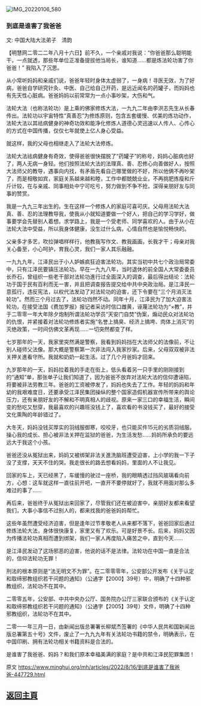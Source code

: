 ![IMG_20220106_580](https://user-images.githubusercontent.com/79625284/184842402-c2d71aaa-dfb1-4638-b773-d10825fbdb3f.jpg)

### 到底是谁害了我爸爸

文: 中国大陆大法弟子　清韵 

【明慧网二零二二年八月十六日】前不久，一个亲戚对我说：“你爸爸那么聪明能干，一点就透，那些年单位正准备提拔他当局长，谁知道……都是炼法轮功害了你爸爸！”
我陷入了沉思。

从小常听妈妈和亲戚们说，爸爸年轻时身体太虚弱了，一身病！寻医无效，为了好病，爸爸自学研究针灸、中医、自己给自己开药，是远近闻名的药罐子，而妈妈也有先天性心脏病。爸爸妈妈以前常常为一点小事吵架，大伤和气。

法轮大法（也称法轮功）是上乘的佛家修炼大法，一九九二年由李洪志先生从长春传出。法轮功以宇宙特性“真善忍”为修炼原则，包含五套缓慢、优美的炼功动作，法轮大法以其祛病健身的神奇功效和能净化修炼人道德心灵迅速以人传人、心传心的方式在中国传播，仅仅七年就使上亿人身心受益。

就这样，我的父母也相继走入了法轮大法修炼。

法轮大法祛病健身有奇效，使得爸爸很快摆脱了“药罐子”的称号，妈妈心脏病也好了，两人无病一身轻。他们按照法轮大法的法理真、善、忍修心向善做好人，按照大法师父的教导，遇事向内找，有矛盾先看自己哪里做的不好，所以他俩不再吵架了，而是相敬如宾，家庭关系越来越和睦，工作中都兢兢业业，不再挑肥拣瘦和斤斤计较，在与亲戚、同事相处中宁可吃亏，努力做到不争不抢，深得亲朋好友与同事的赞赏。

我是一九九三年出生的。生在这样一个修炼人的家庭可喜可庆。父母用法轮大法真、善、忍的法理教导我，使我从小就知道要做一个好人，把自己的学习学好，做事要学会先替别人着想。求学路上，我是一个受老师、同学喜欢的人。由于从小在法轮大法中受益，所以我身体健康，没生过什么病，心情自然也是愉悦畅快的。

父亲多才多艺，吹拉弹唱样样行，他教我写作文、教我画画，长我才干；母亲对我关心备至，小心呵护，育我心灵，我们一家人其乐融融。

一九九九年，江泽民出于小人妒嫉疯狂迫害法轮功。其实当初中共七个政治局常委中，只有江泽民要镇压法轮功。早在一九九八年，当时退休的前全国人大常委委员长乔石，曾组织一些老干部对法轮功進行过全面深入的调查，最后得出结论：法轮功于国于民有百利而无一害，并且把调查报告提交给中共中央政治局。是江泽民一意孤行，违反宪法，以权代法发动了对法轮功的迫害，还下令要在“三个月消灭法轮功”。然而三个月过去了，法轮功岿然不动。同年十月，江泽民为了加大迫害法轮功，在接受法国《费加罗报》报记者采访时信口雌黄，诬蔑法轮功为“×教”，并于二零零一年大年除夕炮制所谓法轮功学员“天安门自焚”伪案，煽动民众对法轮功的仇恨，并紧接着对法轮功修炼者实施“名誉上搞臭、经济上搞垮、肉体上消灭”的灭绝政策，一时间仿佛文革再现……一切突然都变了样。

七岁那年的一天，我家里突然满是警察，我看到妈妈挡在大法师父的法像前，不让别人碰师父法像。那大概是警察第一次非法闯入我家抄家。后来，父母双双被非法关押关進看守所。我就和奶奶一起生活。过了几个月爸妈才回来。

九岁那年的一天，妈妈拉着我的手走在街上，低头看着另一只手里的刚刚接到的“通知”单，那张单子让我们知道了，因为爸爸不放弃对法轮大法的信仰遭诬陷，将要被非法劳教三年。爸爸的工资被停发了，妈妈也失去了工作。年轻的妈妈和年幼的我艰难度日，还要承受江泽民集团操纵的整个国家造假机器宣传所带来的舆论压力，还有亲朋好友的不解和不明真相人的歧视。原来一家三口的幸福生活，瞬间变的愁吃又愁穿，我最喜欢的兴趣班没钱上了，喜欢看的书没钱买了，最好的接受文化熏陶的年龄错过了。

大冬天，妈妈没钱买厚实的羽绒服御寒，咬咬牙，也只能买件15元的劣质羽绒服。操心我的成长、担心被非法关押在监狱的爸爸，为生活发愁……妈妈所承负的要远远大于我这个小孩。

爸爸还没从冤狱出来，妈妈又被绑架非法关進洗脑班遭受迫害，上小学的我一下子没了支撑，天天不住的哭。我走很长的路去想看妈妈，里面的人不让我见。

回家的车上，天已经黑了，车缓慢的驶过一座桥，我的眼睛透过挡风玻璃看向前方，心想：这车就这样一直往前开吧，一直开不要停就好了，我就不用面对那么多难过的事了……

再后来，爸爸终于从冤狱出来回家了，尽管我们还在被迫害中，亲朋好友都来看望我们，大事小事信不过别人的，都来找我的爸爸妈妈帮忙。

这些年虽然遭受经济迫害，但是逢年过节孝敬老人从来都不落下，爸爸回家后通过修炼法轮大法，身体很快康复，家里又有了欢乐。可是好景不长。后来，妈妈又因为传播法轮功真相而遭到绑架，我们一家人再度陷入痛苦之中，直到今天……

是江泽民发动了这场邪恶的迫害，他说的话不是法律。法轮功在中国一直是合法的，信仰法轮功无罪！

刑法的根本原则是“法无明文不为罪”。在二零零零年，公安部公开发布《关于认定和取缔邪教组织若干问题的通知》（公通字【2000】39号）中，明确了十四种邪教组织，法轮功不在其中。

二零零五年，公安部、中共中央办公厅、国务院办公厅三家联合颁布的《关于认定和取缔邪教组织若干问题的通知》（公通字【2005】39号）文件，明确了十四种邪教组织，法轮功不在其中。

二零一一年三月一日，由新闻出版总署署长柳斌杰签署的《中华人民共和国新闻出版总署第五十号》文件，废止了一九九九年有关法轮功书籍的禁令，明确表示，在中国印刷、拥有法轮功相关书籍资料是合法的。

是谁害了我爸爸、妈妈？和我们原本幸福美满的家庭？是中共和江泽民犯罪集团！

原文 https://www.minghui.org/mh/articles/2022/8/16/到底是谁害了我爸爸-447729.html

## [返回主頁](https://git.io/Js3EY)
